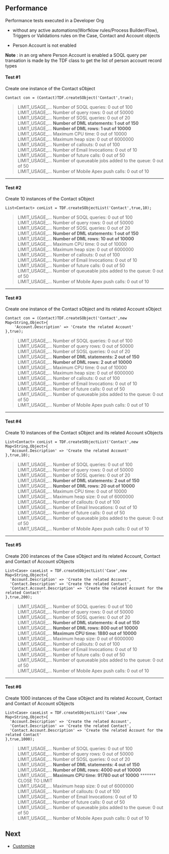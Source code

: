 ## Performance

Performance tests executed in a Developer Org

* without any active automations(Worfklow rules/Process Builder/Flow), Triggers or Validations rules on the Case, Contact and Account objects

* Person Account is not enabled 

**Note** : in an org where Person Account is enabled a SOQL query per transation is made by the TDF class to get the list of person account record types  


#### Test #1

Create one instance of the Contact sObject

  ```apex
  Contact con = (Contact)TDF.createSObject('Contact',true);
  ```


> LIMIT_USAGE_… Number of SOQL queries: 0 out of 100<br/>
LIMIT_USAGE_… Number of query rows: 0 out of 50000<br/>
LIMIT_USAGE_… Number of SOSL queries: 0 out of 20<br/>
LIMIT_USAGE_… **Number of DML statements: 1 out of 150**<br/>
LIMIT_USAGE_… **Number of DML rows: 1 out of 10000**<br/>
LIMIT_USAGE_… Maximum CPU time: 0 out of 10000<br/>
LIMIT_USAGE_… Maximum heap size: 0 out of 6000000<br/>
LIMIT_USAGE_… Number of callouts: 0 out of 100<br/>
LIMIT_USAGE_… Number of Email Invocations: 0 out of 10<br/>
LIMIT_USAGE_… Number of future calls: 0 out of 50<br/>
LIMIT_USAGE_… Number of queueable jobs added to the queue: 0 out of 50<br/>
LIMIT_USAGE_… Number of Mobile Apex push calls: 0 out of 10
  
---

#### Test #2

Create 10 instances of the Contact sObject

  ```apex
  List<Contact> conList = TDF.createSObjectList('Contact',true,10);
  ```


> LIMIT_USAGE_… Number of SOQL queries: 0 out of 100<br/>
LIMIT_USAGE_… Number of query rows: 0 out of 50000<br/>
LIMIT_USAGE_… Number of SOSL queries: 0 out of 20<br/>
LIMIT_USAGE_… **Number of DML statements: 1 out of 150**<br/>
LIMIT_USAGE_… **Number of DML rows: 10 out of 10000**<br/>
LIMIT_USAGE_… Maximum CPU time: 0 out of 10000<br/>
LIMIT_USAGE_… Maximum heap size: 0 out of 6000000<br/>
LIMIT_USAGE_… Number of callouts: 0 out of 100<br/>
LIMIT_USAGE_… Number of Email Invocations: 0 out of 10<br/>
LIMIT_USAGE_… Number of future calls: 0 out of 50<br/>
LIMIT_USAGE_… Number of queueable jobs added to the queue: 0 out of 50<br/>
LIMIT_USAGE_… Number of Mobile Apex push calls: 0 out of 10

----

#### Test #3

Create one instance of the Contact sObject and its related Account sObject

  ```apex
  Contact con = (Contact)TDF.createSObject('Contact',new Map<String,Object>{
	  'Account.Description' => 'Create the related Account'
  },true);
  ```


> LIMIT_USAGE_… Number of SOQL queries: 0 out of 100<br/>
LIMIT_USAGE_… Number of query rows: 0 out of 50000<br/>
LIMIT_USAGE_… Number of SOSL queries: 0 out of 20<br/>
LIMIT_USAGE_… **Number of DML statements: 2 out of 150**<br/>
LIMIT_USAGE_… **Number of DML rows: 2 out of 10000**<br/>
LIMIT_USAGE_… Maximum CPU time: 0 out of 10000<br/>
LIMIT_USAGE_… Maximum heap size: 0 out of 6000000<br/>
LIMIT_USAGE_… Number of callouts: 0 out of 100<br/>
LIMIT_USAGE_… Number of Email Invocations: 0 out of 10<br/>
LIMIT_USAGE_… Number of future calls: 0 out of 50<br/>
LIMIT_USAGE_… Number of queueable jobs added to the queue: 0 out of 50<br/>
LIMIT_USAGE_… Number of Mobile Apex push calls: 0 out of 10

----

#### Test #4

Create 10 instances of the Contact sObject and its related Account sObjects

  ```apex
  List<Contact> conList = TDF.createSObjectList('Contact',new Map<String,Object>{
    'Account.Description' => 'Create the related Account'
  },true,10);
  ```


> LIMIT_USAGE_… Number of SOQL queries: 0 out of 100<br/>
LIMIT_USAGE_… Number of query rows: 0 out of 50000<br/>
LIMIT_USAGE_… Number of SOSL queries: 0 out of 20<br/>
LIMIT_USAGE_… **Number of DML statements: 2 out of 150**<br/>
LIMIT_USAGE_… **Number of DML rows: 20 out of 10000**<br/>
LIMIT_USAGE_… Maximum CPU time: 0 out of 10000<br/>
LIMIT_USAGE_… Maximum heap size: 0 out of 6000000<br/>
LIMIT_USAGE_… Number of callouts: 0 out of 100<br/>
LIMIT_USAGE_… Number of Email Invocations: 0 out of 10<br/>
LIMIT_USAGE_… Number of future calls: 0 out of 50<br/>
LIMIT_USAGE_… Number of queueable jobs added to the queue: 0 out of 50<br/>
LIMIT_USAGE_… Number of Mobile Apex push calls: 0 out of 10


----

#### Test #5

Create 200 instances of the Case sObject and its related Account, Contact and Contact of Account sObjects

  ```apex
  List<Case> caseList = TDF.createSObjectList('Case',new Map<String,Object>{
    'Account.Description' => 'Create the related Account',
    'Contact.Description' => 'Create the related Contact',
    'Contact.Account.Description' => 'Create the related Account for the related Contact'
  },true,200);
  ```


> LIMIT_USAGE_… Number of SOQL queries: 0 out of 100<br/>
LIMIT_USAGE_… Number of query rows: 0 out of 50000<br/>
LIMIT_USAGE_… Number of SOSL queries: 0 out of 20<br/>
LIMIT_USAGE_… **Number of DML statements: 4 out of 150**<br/>
LIMIT_USAGE_… **Number of DML rows: 800 out of 10000**<br/>
LIMIT_USAGE_… **Maximum CPU time: 1880 out of 10000**<br/>
LIMIT_USAGE_… Maximum heap size: 0 out of 6000000<br/>
LIMIT_USAGE_… Number of callouts: 0 out of 100<br/>
LIMIT_USAGE_… Number of Email Invocations: 0 out of 10<br/>
LIMIT_USAGE_… Number of future calls: 0 out of 50<br/>
LIMIT_USAGE_… Number of queueable jobs added to the queue: 0 out of 50<br/>
LIMIT_USAGE_… Number of Mobile Apex push calls: 0 out of 10

----

#### Test #6

Create 1000 instances of the Case sObject and its related Account, Contact and Contact of Account sObjects

  ```apex
  List<Case> caseList = TDF.createSObjectList('Case',new Map<String,Object>{
    'Account.Description' => 'Create the related Account',
    'Contact.Description' => 'Create the related Contact',
    'Contact.Account.Description' => 'Create the related Account for the related Contact'
  },true,1000);
  ```


> LIMIT_USAGE_… Number of SOQL queries: 0 out of 100<br/>
LIMIT_USAGE_… Number of query rows: 0 out of 50000<br/>
LIMIT_USAGE_… Number of SOSL queries: 0 out of 20<br/>
LIMIT_USAGE_… **Number of DML statements: 4 out of 150**<br/>
LIMIT_USAGE_… **Number of DML rows: 4000 out of 10000**<br/>
LIMIT_USAGE_… **Maximum CPU time: 91780 out of 10000** ******* CLOSE TO LIMIT<br/>
LIMIT_USAGE_… Maximum heap size: 0 out of 6000000<br/>
LIMIT_USAGE_… Number of callouts: 0 out of 100<br/>
LIMIT_USAGE_… Number of Email Invocations: 0 out of 10<br/>
LIMIT_USAGE_… Number of future calls: 0 out of 50<br/>
LIMIT_USAGE_… Number of queueable jobs added to the queue: 0 out of 50<br/>
LIMIT_USAGE_… Number of Mobile Apex push calls: 0 out of 10


## Next

* [Customize](CUSTOMIZE.md)
